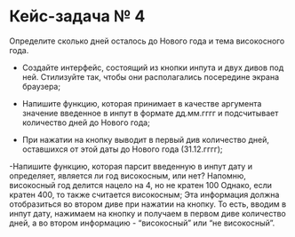 # Кейс-задача № 4

Определите сколько дней осталось до Нового года и тема високосного года. 

- Создайте интерфейс, состоящий из кнопки инпута и двух дивов под ней. Стилизуйте так, чтобы они располагались посередине экрана браузера; 

- Напишите функцию, которая принимает в качестве аргумента значение введенное в инпут в формате дд.мм.гггг и подсчитывает количество дней до Нового года; 

- При нажатии на кнопку выводит в первый див количество дней, оставшихся от этой даты до Нового года (31.12.гггг); 

-Напишите функцию, которая парсит введенную в инпут дату и определяет, является ли год високосным, или нет? Напомню, високосный год делится нацело на 4, но не кратен 100 Однако, если кратен 400, то также считается високосным; Эта информация должна отобразиться во втором диве при нажатии на кнопку. То есть, вводим в инпут дату, нажимаем на кнопку и получаем в первом диве количество дней, а во втором информацию - “високосный” или “не високосный”.